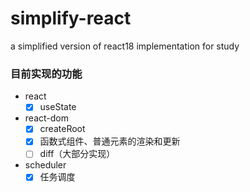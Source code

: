 # simplify-react
a simplified version of react18 implementation for study

### 目前实现的功能

- react
   - [x] useState

- react-dom
   - [x] createRoot
   - [x] 函数式组件、普通元素的渲染和更新 
   - [ ] diff（大部分实现）

- scheduler
   - [x] 任务调度 

